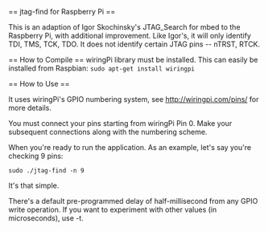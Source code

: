 == jtag-find for Raspberry Pi ==

This is an adaption of Igor Skochinsky's JTAG_Search for mbed to the Raspberry Pi, with additional improvement. Like Igor's, it will only identify TDI, TMS, TCK, TDO. It does not identify certain JTAG pins -- nTRST, RTCK.

== How to Compile == 
wiringPi library must be installed. This can easily be installed from Raspbian: `sudo apt-get install wiringpi`

== How to Use ==

It uses wiringPi's GPIO numbering system, see http://wiringpi.com/pins/ for more details.

You must connect your pins starting from wiringPi Pin 0. Make your subsequent connections along with the numbering scheme.

When you're ready to run the application. As an example, let's say you're checking 9 pins:

`sudo ./jtag-find -n 9`

It's that simple.

There's a default pre-programmed delay of half-millisecond from any GPIO write operation. If you want to experiment with other values (in microseconds), use -t.